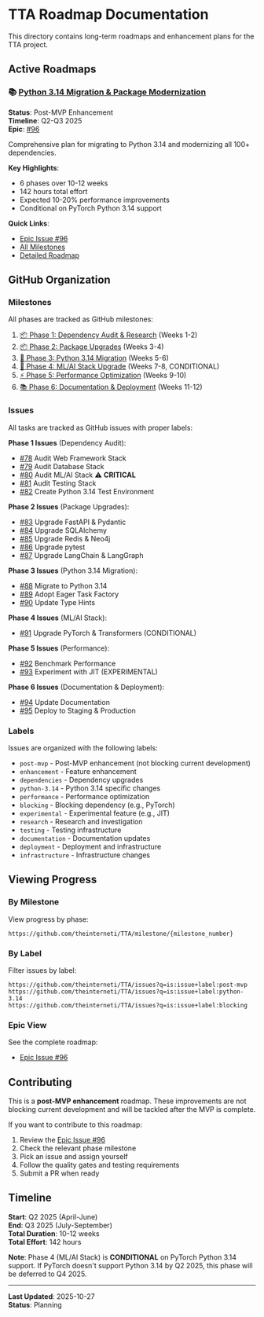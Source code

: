 # TTA Roadmap Documentation

This directory contains long-term roadmaps and enhancement plans for the TTA project.

## Active Roadmaps

### 📚 [Python 3.14 Migration & Package Modernization](./python-3.14-migration-roadmap.md)
**Status**: Post-MVP Enhancement  
**Timeline**: Q2-Q3 2025  
**Epic**: [#96](https://github.com/theinterneti/TTA/issues/96)

Comprehensive plan for migrating to Python 3.14 and modernizing all 100+ dependencies.

**Key Highlights**:
- 6 phases over 10-12 weeks
- 142 hours total effort
- Expected 10-20% performance improvements
- Conditional on PyTorch Python 3.14 support

**Quick Links**:
- [Epic Issue #96](https://github.com/theinterneti/TTA/issues/96)
- [All Milestones](https://github.com/theinterneti/TTA/milestones)
- [Detailed Roadmap](./python-3.14-migration-roadmap.md)

## GitHub Organization

### Milestones
All phases are tracked as GitHub milestones:

1. [📦 Phase 1: Dependency Audit & Research](https://github.com/theinterneti/TTA/milestone/6) (Weeks 1-2)
2. [📦 Phase 2: Package Upgrades](https://github.com/theinterneti/TTA/milestone/7) (Weeks 3-4)
3. [🐍 Phase 3: Python 3.14 Migration](https://github.com/theinterneti/TTA/milestone/8) (Weeks 5-6)
4. [🤖 Phase 4: ML/AI Stack Upgrade](https://github.com/theinterneti/TTA/milestone/9) (Weeks 7-8, CONDITIONAL)
5. [⚡ Phase 5: Performance Optimization](https://github.com/theinterneti/TTA/milestone/10) (Weeks 9-10)
6. [📚 Phase 6: Documentation & Deployment](https://github.com/theinterneti/TTA/milestone/11) (Weeks 11-12)

### Issues
All tasks are tracked as GitHub issues with proper labels:

**Phase 1 Issues** (Dependency Audit):
- [#78](https://github.com/theinterneti/TTA/issues/78) Audit Web Framework Stack
- [#79](https://github.com/theinterneti/TTA/issues/79) Audit Database Stack
- [#80](https://github.com/theinterneti/TTA/issues/80) Audit ML/AI Stack ⚠️ **CRITICAL**
- [#81](https://github.com/theinterneti/TTA/issues/81) Audit Testing Stack
- [#82](https://github.com/theinterneti/TTA/issues/82) Create Python 3.14 Test Environment

**Phase 2 Issues** (Package Upgrades):
- [#83](https://github.com/theinterneti/TTA/issues/83) Upgrade FastAPI & Pydantic
- [#84](https://github.com/theinterneti/TTA/issues/84) Upgrade SQLAlchemy
- [#85](https://github.com/theinterneti/TTA/issues/85) Upgrade Redis & Neo4j
- [#86](https://github.com/theinterneti/TTA/issues/86) Upgrade pytest
- [#87](https://github.com/theinterneti/TTA/issues/87) Upgrade LangChain & LangGraph

**Phase 3 Issues** (Python 3.14 Migration):
- [#88](https://github.com/theinterneti/TTA/issues/88) Migrate to Python 3.14
- [#89](https://github.com/theinterneti/TTA/issues/89) Adopt Eager Task Factory
- [#90](https://github.com/theinterneti/TTA/issues/90) Update Type Hints

**Phase 4 Issues** (ML/AI Stack):
- [#91](https://github.com/theinterneti/TTA/issues/91) Upgrade PyTorch & Transformers (CONDITIONAL)

**Phase 5 Issues** (Performance):
- [#92](https://github.com/theinterneti/TTA/issues/92) Benchmark Performance
- [#93](https://github.com/theinterneti/TTA/issues/93) Experiment with JIT (EXPERIMENTAL)

**Phase 6 Issues** (Documentation & Deployment):
- [#94](https://github.com/theinterneti/TTA/issues/94) Update Documentation
- [#95](https://github.com/theinterneti/TTA/issues/95) Deploy to Staging & Production

### Labels
Issues are organized with the following labels:

- `post-mvp` - Post-MVP enhancement (not blocking current development)
- `enhancement` - Feature enhancement
- `dependencies` - Dependency upgrades
- `python-3.14` - Python 3.14 specific changes
- `performance` - Performance optimization
- `blocking` - Blocking dependency (e.g., PyTorch)
- `experimental` - Experimental feature (e.g., JIT)
- `research` - Research and investigation
- `testing` - Testing infrastructure
- `documentation` - Documentation updates
- `deployment` - Deployment and infrastructure
- `infrastructure` - Infrastructure changes

## Viewing Progress

### By Milestone
View progress by phase:
```
https://github.com/theinterneti/TTA/milestone/{milestone_number}
```

### By Label
Filter issues by label:
```
https://github.com/theinterneti/TTA/issues?q=is:issue+label:post-mvp
https://github.com/theinterneti/TTA/issues?q=is:issue+label:python-3.14
https://github.com/theinterneti/TTA/issues?q=is:issue+label:blocking
```

### Epic View
See the complete roadmap:
- [Epic Issue #96](https://github.com/theinterneti/TTA/issues/96)

## Contributing

This is a **post-MVP enhancement** roadmap. These improvements are not blocking current development and will be tackled after the MVP is complete.

If you want to contribute to this roadmap:
1. Review the [Epic Issue #96](https://github.com/theinterneti/TTA/issues/96)
2. Check the relevant phase milestone
3. Pick an issue and assign yourself
4. Follow the quality gates and testing requirements
5. Submit a PR when ready

## Timeline

**Start**: Q2 2025 (April-June)  
**End**: Q3 2025 (July-September)  
**Total Duration**: 10-12 weeks  
**Total Effort**: 142 hours

**Note**: Phase 4 (ML/AI Stack) is **CONDITIONAL** on PyTorch Python 3.14 support. If PyTorch doesn't support Python 3.14 by Q2 2025, this phase will be deferred to Q4 2025.

---

**Last Updated**: 2025-10-27  
**Status**: Planning

